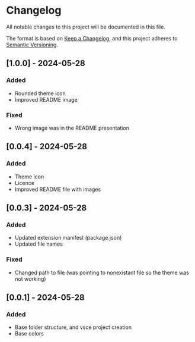 # Changelog

All notable changes to this project will be documented in this file.

The format is based on [Keep a Changelog](https://keepachangelog.com/en/1.1.0/),
and this project adheres to [Semantic Versioning](https://semver.org/spec/v2.0.0.html).

## [1.0.0] - 2024-05-28

### Added

- Rounded theme icon
- Improved README image

### Fixed

- Wrong image was in the README presentation

## [0.0.4] - 2024-05-28

### Added

- Theme icon
- Licence
- Improved README file with images

## [0.0.3] - 2024-05-28

### Added

- Updated extension manifest (package.json)
- Updated file names

### Fixed

- Changed path to file (was pointing to nonexistant file so the theme was not working)


## [0.0.1] - 2024-05-28

### Added

- Base folder structure, and vsce project creation
- Base colors
